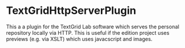 # TextGridHttpServerPlugin
This a a plugin for the TextGrid Lab software which serves the personal repository locally via HTTP. This is useful if the edition project uses previews (e.g. via XSLT) which uses javacscript and images.

